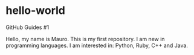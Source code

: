# hello-world
GitHub Guides #1

Hello, my name is Mauro. This is my first repository.
I am new in programming languages. 
I am interested in: Python, Ruby, C++ and Java.
